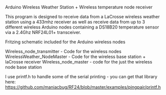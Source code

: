 Arduino Wireless Weather Station + Wireless temperature node receiver

This program is designed to receive data from a LaCrosse wireless weather station using a 433mhz receiver
as well as receive data from up to 3 different wireless Arduino nodes containing a DS18B20 temperature sensor via
a 2.4Ghz NRF24L01+ transceiver.

Fritzing schematic included for the Arduino wireless nodes

Wireless_node_transmitter - Code for the wireless nodes
WirelessWeather_NodeMaster - Code for the wireless base station + laCrosse receiver
Wireless_node_master - code for the just the wireless node base station

I use printf.h to handle some of the serial printing - you can get that library here:
https://github.com/maniacbug/RF24/blob/master/examples/pingpair/printf.h

